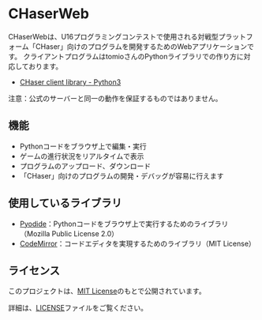 # CHaserWeb

CHaserWebは、U16プログラミングコンテストで使用される対戦型プラットフォーム「CHaser」向けのプログラムを開発するためのWebアプリケーションです。
クライアントプログラムはtomioさんのPythonライブラリでの作り方に対応しております。
- [CHaser client library - Python3](https://github.com/tomio2480/chaser-python)

注意：公式のサーバーと同一の動作を保証するものではありません。

## 機能

- Pythonコードをブラウザ上で編集・実行
- ゲームの進行状況をリアルタイムで表示
- プログラムのアップロード、ダウンロード
- 「CHaser」向けのプログラムの開発・デバッグが容易に行えます

## 使用しているライブラリ

- [Pyodide](https://github.com/pyodide/pyodide)：Pythonコードをブラウザ上で実行するためのライブラリ（Mozilla Public License 2.0）
- [CodeMirror](https://codemirror.net/)：コードエディタを実現するためのライブラリ（MIT License）

## ライセンス

このプロジェクトは、[MIT License](LICENSE)のもとで公開されています。

詳細は、[LICENSE](LICENSE)ファイルをご覧ください。
